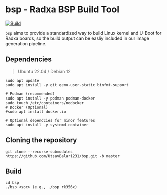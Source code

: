 # bsp - Radxa BSP Build Tool

[![Build](https://github.com/radxa-repo/bsp/actions/workflows/build.yml/badge.svg)](https://github.com/radxa-repo/bsp/actions/workflows/build.yml)

`bsp` aims to provide a standardized way to build Linux kernel and U-Boot for Radxa boards, so the build output can be easliy included in our image generation pipeline.

## Dependencies

> Ubuntu 22.04 / Debian 12

```
sudo apt update
sudo apt install -y git qemu-user-static binfmt-support

# Podman (recommended)
sudo apt install -y podman podman-docker
sudo touch /etc/containers/nodocker
# Docker (Optional)
#sudo apt install docker.io

# Optional dependcies for minor features
sudo apt install -y systemd-container
```

## Cloning the repository

```
git clone --recurse-submodules https://github.com/UtsavBalar1231/bsp.git -b master

```

## Build
```
cd bsp
./bsp <soc> (e.g., ./bsp rk356x)
```
